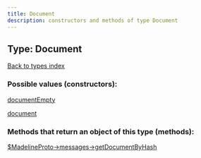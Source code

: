 ```yaml
---
title: Document
description: constructors and methods of type Document
---
```

## Type: Document  
[Back to types index](index.md)



### Possible values (constructors):

[documentEmpty](../constructors/documentEmpty.md)  

[document](../constructors/document.md)  



### Methods that return an object of this type (methods):

[$MadelineProto->messages->getDocumentByHash](../methods/messages_getDocumentByHash.md)  



